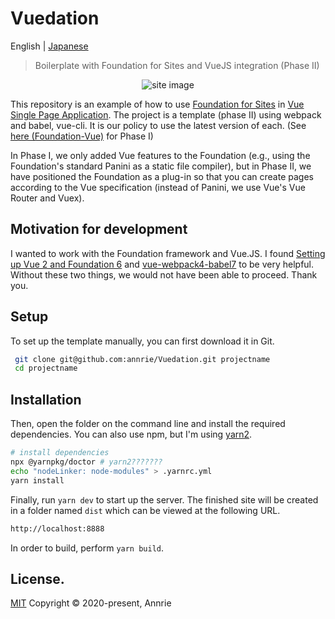 # Vuedation

English | [Japanese](./README.ja.md)

> Boilerplate with Foundation for Sites and VueJS integration (Phase II)

<p align="center"><img src="https://user-images.githubusercontent.com/5172584/79530197-9f613e00-80a9-11ea-9903-c6eba751330e.png" alt="site image"></p>

This repository is an example of how to use [Foundation for Sites](https://get.foundation/sites/docs/) in [Vue Single Page Application](https://jp.vuejs.org). The project is a template (phase II) using webpack and babel, vue-cli. It is our policy to use the latest version of each.
(See [here (Foundation-Vue)](https://github.com/annrie/Foundation-Vue.git) for Phase I)

In Phase I, we only added Vue features to the Foundation (e.g., using the Foundation's standard Panini as a static file compiler), but in Phase II, we have positioned the Foundation as a plug-in so that you can create pages according to the Vue specification (instead of Panini, we use Vue's Vue Router and Vuex).

## Motivation for development

I wanted to work with the Foundation framework and Vue.JS.
I found [Setting up Vue 2 and Foundation 6](_COPY11@tommaso.marcelli/setting-up-vue-2-and-foundation-6-3f858b4ad20#.mfkp11mid) and [vue-webpack4-babel7](https://github.com/xsbear/vue-webpack4-babel7/) to be very helpful. Without these two things, we would not have been able to proceed. Thank you.

## Setup

To set up the template manually, you can first download it in Git.

```bash {.copy}
 git clone git@github.com:annrie/Vuedation.git projectname
 cd projectname
```

## Installation

Then, open the folder on the command line and install the required dependencies.
You can also use npm, but I'm using [yarn2](https://yarnpkg.com/getting-started/install).

```bash
# install dependencies
npx @yarnpkg/doctor # yarn2???????
echo "nodeLinker: node-modules" > .yarnrc.yml
yarn install
```

Finally, run `yarn dev` to start up the server. The finished site will be created in a folder named `dist` which can be viewed at the following URL.

```bash
http://localhost:8888
```

In order to build, perform `yarn build`.

## License.

[MIT](https://github.com/annrie/Vuedation/blob/master/LICENSE)
Copyright &copy; 2020-present, Annrie
